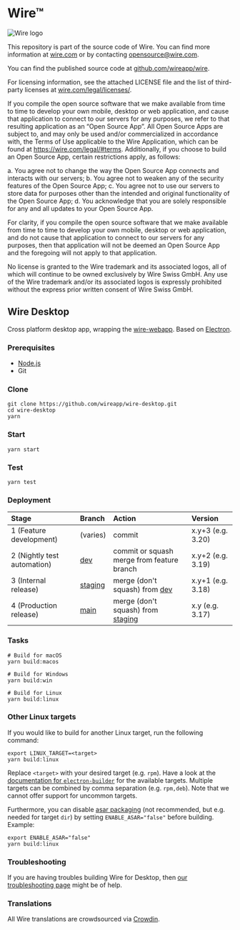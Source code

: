 # Wire™

![Wire logo](https://github.com/wireapp/wire/blob/main/assets/logo.png?raw=true)

This repository is part of the source code of Wire. You can find more information at [wire.com](https://wire.com) or by contacting opensource@wire.com.

You can find the published source code at [github.com/wireapp/wire](https://github.com/wireapp/wire).

For licensing information, see the attached LICENSE file and the list of third-party licenses at [wire.com/legal/licenses/](https://wire.com/legal/licenses/).

If you compile the open source software that we make available from time to time to develop your own mobile, desktop or web application, and cause that application to connect to our servers for any purposes, we refer to that resulting application as an “Open Source App”. All Open Source Apps are subject to, and may only be used and/or commercialized in accordance with, the Terms of Use applicable to the Wire Application, which can be found at https://wire.com/legal/#terms. Additionally, if you choose to build an Open Source App, certain restrictions apply, as follows:

a. You agree not to change the way the Open Source App connects and interacts with our servers; b. You agree not to weaken any of the security features of the Open Source App; c. You agree not to use our servers to store data for purposes other than the intended and original functionality of the Open Source App; d. You acknowledge that you are solely responsible for any and all updates to your Open Source App.

For clarity, if you compile the open source software that we make available from time to time to develop your own mobile, desktop or web application, and do not cause that application to connect to our servers for any purposes, then that application will not be deemed an Open Source App and the foregoing will not apply to that application.

No license is granted to the Wire trademark and its associated logos, all of which will continue to be owned exclusively by Wire Swiss GmbH. Any use of the Wire trademark and/or its associated logos is expressly prohibited without the express prior written consent of Wire Swiss GmbH.

## Wire Desktop

Cross platform desktop app, wrapping the [wire-webapp](https://github.com/wireapp/wire-webapp). Based on [Electron](https://electronjs.org).

### Prerequisites

- [Node.js](https://nodejs.org/)
- Git

### Clone

```shell
git clone https://github.com/wireapp/wire-desktop.git
cd wire-desktop
yarn
```

### Start

```shell
yarn start
```

### Test

```shell
yarn test
```

### Deployment

| Stage | Branch | Action | Version |
| :-- | :-- | :-- | :-- |
| 1 (Feature development) | (varies) | commit | x.y+3 (e.g. 3.20) |
| 2 (Nightly test automation) | [dev](https://github.com/wireapp/wire-desktop/tree/dev) | commit or squash merge from feature branch | x.y+2 (e.g. 3.19) |
| 3 (Internal release) | [staging](https://github.com/wireapp/wire-desktop/tree/staging) | merge (don't squash) from [dev](https://github.com/wireapp/wire-desktop/tree/dev) | x.y+1 (e.g. 3.18) |
| 4 (Production release) | [main](https://github.com/wireapp/wire-desktop/tree/main) | merge (don't squash) from [staging](https://github.com/wireapp/wire-desktop/tree/staging) | x.y (e.g. 3.17) |

### Tasks

```shell
# Build for macOS
yarn build:macos

# Build for Windows
yarn build:win

# Build for Linux
yarn build:linux
```

### Other Linux targets

If you would like to build for another Linux target, run the following command:

```shell
export LINUX_TARGET=<target>
yarn build:linux
```

Replace `<target>` with your desired target (e.g. `rpm`). Have a look at the [documentation for `electron-builder`](https://www.electron.build/configuration/linux) for the available targets. Multiple targets can be combined by comma separation (e.g. `rpm,deb`). Note that we cannot offer support for uncommon targets.

Furthermore, you can disable [asar packaging](https://electronjs.org/docs/tutorial/application-packaging) (not recommended, but e.g. needed for target `dir`) by setting `ENABLE_ASAR="false"` before building. Example:

```shell
export ENABLE_ASAR="false"
yarn build:linux
```

### Troubleshooting

If you are having troubles building Wire for Desktop, then [our troubleshooting page](https://github.com/wireapp/wire-desktop/wiki/Troubleshooting) might be of help.

### Translations

All Wire translations are crowdsourced via [Crowdin](https://crowdin.com/projects/wire).
